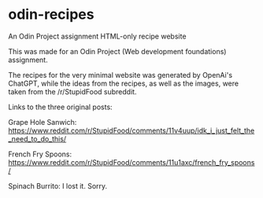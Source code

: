 # odin-recipes
An Odin Project assignment HTML-only recipe website 

This was made for an Odin Project (Web development foundations) assignment.

The recipes for the very minimal website was generated by OpenAi's ChatGPT, while the ideas from the recipes, as well as the images, were taken from the /r/StupidFood subreddit.

Links to the three original posts:

Grape Hole Sanwich:
https://www.reddit.com/r/StupidFood/comments/11v4uup/idk_i_just_felt_the_need_to_do_this/

French Fry Spoons:
https://www.reddit.com/r/StupidFood/comments/11u1axc/french_fry_spoons/

Spinach Burrito:
I lost it. Sorry.
